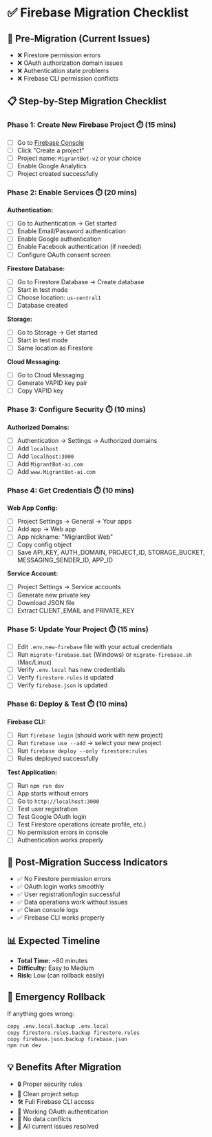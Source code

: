 # ✅ Firebase Migration Checklist

## 🎯 Pre-Migration (Current Issues)
- ❌ Firestore permission errors
- ❌ OAuth authorization domain issues  
- ❌ Authentication state problems
- ❌ Firebase CLI permission conflicts

## 📋 Step-by-Step Migration Checklist

### Phase 1: Create New Firebase Project ⏱️ (15 mins)
- [ ] Go to [Firebase Console](https://console.firebase.google.com/)
- [ ] Click "Create a project"
- [ ] Project name: `MigrantBot-v2` or your choice
- [ ] Enable Google Analytics
- [ ] Project created successfully

### Phase 2: Enable Services ⏱️ (20 mins)
**Authentication:**
- [ ] Go to Authentication → Get started
- [ ] Enable Email/Password authentication
- [ ] Enable Google authentication
- [ ] Enable Facebook authentication (if needed)
- [ ] Configure OAuth consent screen

**Firestore Database:**
- [ ] Go to Firestore Database → Create database
- [ ] Start in test mode
- [ ] Choose location: `us-central1`
- [ ] Database created

**Storage:**
- [ ] Go to Storage → Get started  
- [ ] Start in test mode
- [ ] Same location as Firestore

**Cloud Messaging:**
- [ ] Go to Cloud Messaging
- [ ] Generate VAPID key pair
- [ ] Copy VAPID key

### Phase 3: Configure Security ⏱️ (10 mins)
**Authorized Domains:**
- [ ] Authentication → Settings → Authorized domains
- [ ] Add `localhost`
- [ ] Add `localhost:3000`  
- [ ] Add `MigrantBot-ai.com`
- [ ] Add `www.MigrantBot-ai.com`

### Phase 4: Get Credentials ⏱️ (10 mins)
**Web App Config:**
- [ ] Project Settings → General → Your apps
- [ ] Add app → Web app
- [ ] App nickname: "MigrantBot Web"
- [ ] Copy config object
- [ ] Save API_KEY, AUTH_DOMAIN, PROJECT_ID, STORAGE_BUCKET, MESSAGING_SENDER_ID, APP_ID

**Service Account:**
- [ ] Project Settings → Service accounts
- [ ] Generate new private key
- [ ] Download JSON file
- [ ] Extract CLIENT_EMAIL and PRIVATE_KEY

### Phase 5: Update Your Project ⏱️ (15 mins)
- [ ] Edit `.env.new-firebase` file with your actual credentials
- [ ] Run `migrate-firebase.bat` (Windows) or `migrate-firebase.sh` (Mac/Linux)
- [ ] Verify `.env.local` has new credentials
- [ ] Verify `firestore.rules` is updated
- [ ] Verify `firebase.json` is updated

### Phase 6: Deploy & Test ⏱️ (10 mins)
**Firebase CLI:**
- [ ] Run `firebase login` (should work with new project)
- [ ] Run `firebase use --add` → select your new project
- [ ] Run `firebase deploy --only firestore:rules`
- [ ] Rules deployed successfully

**Test Application:**
- [ ] Run `npm run dev`
- [ ] App starts without errors
- [ ] Go to `http://localhost:3000`
- [ ] Test user registration
- [ ] Test Google OAuth login
- [ ] Test Firestore operations (create profile, etc.)
- [ ] No permission errors in console
- [ ] Authentication works properly

## 🎉 Post-Migration Success Indicators
- ✅ No Firestore permission errors
- ✅ OAuth login works smoothly
- ✅ User registration/login successful
- ✅ Data operations work without issues
- ✅ Clean console logs
- ✅ Firebase CLI works properly

## 📊 Expected Timeline
- **Total Time:** ~80 minutes
- **Difficulty:** Easy to Medium
- **Risk:** Low (can rollback easily)

## 🚨 Emergency Rollback
If anything goes wrong:
```bash
copy .env.local.backup .env.local
copy firestore.rules.backup firestore.rules
copy firebase.json.backup firebase.json
npm run dev
```

## 💡 Benefits After Migration
- 🔒 Proper security rules
- 🚀 Clean project setup
- 🛠️ Full Firebase CLI access
- 📱 Working OAuth authentication
- 💾 No data conflicts
- 🐛 All current issues resolved